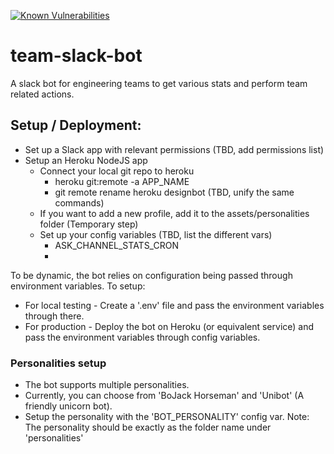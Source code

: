 [![Known Vulnerabilities](https://snyk.io/test/github/tzahifurmanski/team-slack-bot/badge.svg)](https://snyk.io/test/github/tzahifurmanski/team-slack-bot)

# team-slack-bot

A slack bot for engineering teams to get various stats and perform team related actions.

## Setup / Deployment:

* Set up a Slack app with relevant permissions (TBD, add permissions list)
* Setup an Heroku NodeJS app
  * Connect your local git repo to heroku
    * heroku git:remote -a APP_NAME
    * git remote rename heroku designbot (TBD, unify the same commands)
  * If you want to add a new profile, add it to the assets/personalities folder (Temporary step)
  * Set up your config variables (TBD, list the different vars)
    * ASK_CHANNEL_STATS_CRON
    *

To be dynamic, the bot relies on configuration being passed through environment variables. To setup:

* For local testing - Create a '.env' file and pass the environment variables through there.
* For production - Deploy the bot on Heroku (or equivalent service) and pass the environment variables through config
  variables.

### Personalities setup

* The bot supports multiple personalities.
* Currently, you can choose from 'BoJack Horseman' and 'Unibot' (A friendly unicorn bot).
* Setup the personality with the 'BOT_PERSONALITY' config var.
Note: The personality should be exactly as the folder name under 'personalities'    


